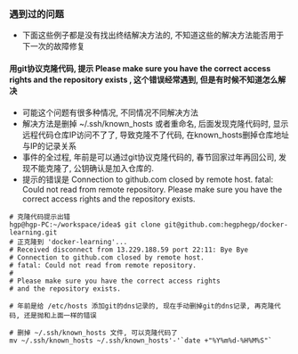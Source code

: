 ### 遇到过的问题
* 下面这些例子都是没有找出终结解决方法的, 不知道这些的解决方法能否用于下一次的故障修复

#### 用git协议克隆代码, 提示 Please make sure you have the correct access rights and the repository exists , 这个错误经常遇到, 但是有时候不知道怎么解决
* 可能这个问题有很多种情况, 不同情况不同解决方法
* 解决方法是删掉 ~/.ssh/known_hosts 或者重命名, 后面发现克隆代码时, 显示远程代码仓库IP访问不了了, 导致克隆不了代码, 在known_hosts删掉仓库地址与IP的记录关系
* 事件的全过程, 年前是可以通过git协议克隆代码的, 春节回家过年再回公司, 发现不能克隆了, 公钥确认是加入仓库的.
* 提示的错误是 Connection to github.com closed by remote host. fatal: Could not read from remote repository. Please make sure you have the correct access rights and the repository exists.

```
# 克隆代码提示出错
hgp@hgp-PC:~/workspace/idea$ git clone git@github.com:hegphegp/docker-learning.git
# 正克隆到 'docker-learning'...
# Received disconnect from 13.229.188.59 port 22:11: Bye Bye
# Connection to github.com closed by remote host.
# fatal: Could not read from remote repository.
# 
# Please make sure you have the correct access rights
# and the repository exists.

# 年前是给 /etc/hosts 添加git的dns记录的, 现在手动删掉git的dns记录, 再克隆代码, 还是抛和上面一样的错误

# 删掉 ~/.ssh/known_hosts 文件, 可以克隆代码了
mv ~/.ssh/known_hosts ~/.ssh/known_hosts'-'`date +"%Y%m%d-%H%M%S"`
```
